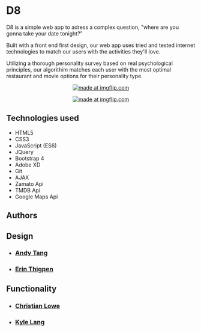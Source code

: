 # D8 

D8 is a simple web app to adress a complex question, "where are you gonna take your date tonight?"

Built with a front end first design, our web app uses tried and tested internet technologies to match our users with the activities they'll love.

Utilizing a thorough personality survey based on real psychological principles, our algorithim matches each
user with the most optimal restaurant and movie options for their personality type.

<p align="center"><a href="https://imgflip.com/gif/26wp8u"><img src="https://i.imgflip.com/26wp8u.gif" title="made at imgflip.com"/></a></p>


<p align="center"><a href="https://imgflip.com/gif/26wkfe"><img src="https://i.imgflip.com/26wkfe.gif" title="made at imgflip.com"/></a></p>



## Technologies used
  * HTML5
  * CSS3
  * JavaScript (ES6)
  * JQuery
  * Bootstrap 4
  * Adobe XD
  * Git
  * AJAX
  * Zamato Api
  * TMDB Api
  * Google Maps Api
  
## Authors
  ## Design
  * ### <a href="https://github.com/andytanghr">Andy Tang</a>
  * ### <a href="https://github.com/thigabiga">Erin Thigpen</a>
  
  ## Functionality
  * ### <a href="https://github.com/TheBrotherFromASouthernMother">Christian Lowe</a>
  * ### <a href="https://github.com/AuriferousAurora">Kyle Lang</a>
  
